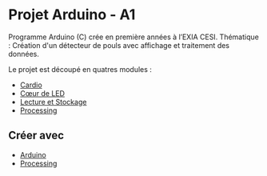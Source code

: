 # Projet Arduino - A1

Programme Arduino (C) crée en première années à l’EXIA CESI.
Thématique : Création d'un détecteur de pouls avec affichage et traitement des données.

Le projet est découpé en quatres modules :
* [Cardio](/M1/main)
* [Cœur de LED](/M2)
* [Lecture et Stockage](/M3)
* [Processing](/M4/AFFICHAGE)

## Créer avec

* [Arduino](https://www.arduino.cc/)
* [Processing](https://processing.org/)
